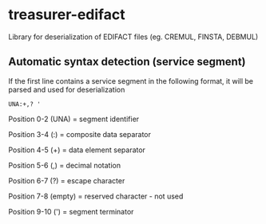 # treasurer-edifact

Library for deserialization of EDIFACT files (eg. CREMUL, FINSTA, DEBMUL)

## Automatic syntax detection (service segment)
If the first line contains a service segment in the following format, it will be parsed and used for deserialization

`UNA:+,? '`

Position 0-2 (UNA) = segment identifier

Position 3-4 (:) = composite data separator

Position 4-5 (+) = data element separator

Position 5-6 (,) = decimal notation

Position 6-7 (?) = escape character

Position 7-8 (empty) = reserved character - not used

Position 9-10 (') = segment terminator
